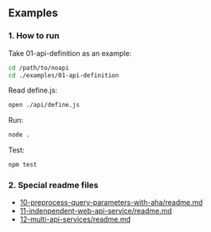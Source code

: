 
## Examples

### 1. How to run

Take 01-api-definition as an example:

```sh
cd /path/to/noapi
cd ./examples/01-api-definition
```

Read define.js:
```sh
open ./api/define.js
```

Run:
```sh
node .
```

Test:
```sh
npm test
```



### 2. Special readme files

* [10-preprocess-query-parameters-with-aha/readme.md](./10-preprocess-query-parameters-with-aha/readme.md)
* [11-indenpendent-web-api-service/readme.md](./11-indenpendent-web-api-service/readme.md)
* [12-multi-api-services/readme.md](./12-multi-api-services/readme.md)

